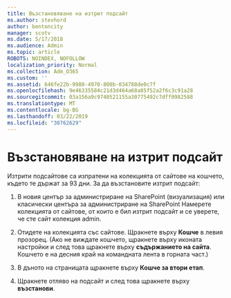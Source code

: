 ```yaml
---
title: Възстановяване на изтрит подсайт
ms.author: stevhord
author: bentoncity
manager: scotv
ms.date: 5/17/2018
ms.audience: Admin
ms.topic: article
ROBOTS: NOINDEX, NOFOLLOW
localization_priority: Normal
ms.collection: Adm_O365
ms.custom: ''
ms.assetid: 646fe22b-9980-4970-800b-034788de0c7f
ms.openlocfilehash: 9e46335584c21d3d464a68a85f52a2f6c3c91a28
ms.sourcegitcommit: 03a156a9c9740521155a30775492c7dff0982588
ms.translationtype: MT
ms.contentlocale: bg-BG
ms.lasthandoff: 03/22/2019
ms.locfileid: "30762629"
---
```

# <a name="restore-a-deleted-subsite"></a>Възстановяване на изтрит подсайт

Изтрити подсайтове са изпратени на колекцията от сайтове на кошчето, където те държат за 93 дни. За да възстановите изтрит подсайт:
  
1. В новия център за администриране на SharePoint (визуализация) или класически центъра за администриране на SharePoint Намерете колекцията от сайтове, от които е бил изтрит подсайт и се уверете, че сте сайт колекция admin. 
    
2. Отидете на колекцията със сайтове. Щракнете върху **Кошче** в левия прозорец. (Ако не виждате кошчето, щракнете върху иконата настройки и след това щракнете върху **съдържанието на сайта**. Кошчето е на десния край на командната лента в горната част.)
    
3. В дъното на страницата щракнете върху **Кошче за втори етап**.
    
4. Щракнете отляво на подсайт и след това щракнете върху **възстанови**.
    

